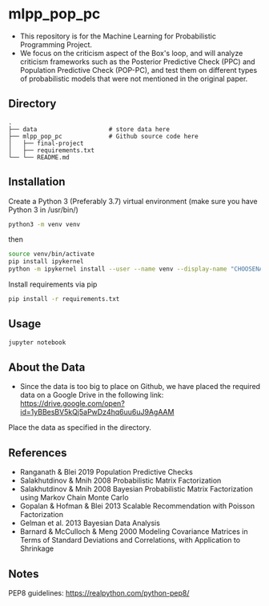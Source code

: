 # mlpp_pop_pc
- This repository is for the Machine Learning for Probabilistic Programming Project.
- We focus on the criticism aspect of the Box's loop, and will analyze criticism frameworks such as the Posterior Predictive Check (PPC) and Population Predictive Check (POP-PC), and test them on different types of probabilistic models that were not mentioned in the original paper.

## Directory
    .
    ├── data                    # store data here
    ├── mlpp_pop_pc             # Github source code here
    │   ├── final-project
    │   ├── requirements.txt
    └── └── README.md


## Installation
Create a Python 3 (Preferably 3.7) virtual environment (make sure you have Python 3 in /usr/bin/)
```bash
python3 -m venv venv
```
then
```bash
source venv/bin/activate
pip install ipykernel
python -m ipykernel install --user --name venv --display-name "CHOOSENAME"
```
Install requirements via pip
```bash
pip install -r requirements.txt
```

## Usage
```python
jupyter notebook
```

## About the Data
- Since the data is too big to place on Github, we have placed the required data on a Google Drive in the following link:
https://drive.google.com/open?id=1yBBesBV5kQj5aPwDz4hq6uu6uJ9AgAAM

Place the data as specified in the directory.

## References
- Ranganath & Blei 2019 Population Predictive Checks
- Salakhutdinov & Mnih 2008 Probabilistic Matrix Factorization
- Salakhutdinov & Mnih 2008 Bayesian Probabilistic Matrix Factorization using Markov Chain Monte Carlo
- Gopalan & Hofman & Blei 2013 Scalable Recommendation with Poisson Factorization
- Gelman et al. 2013 Bayesian Data Analysis
- Barnard & McCulloch & Meng 2000 Modeling Covariance Matrices in Terms of Standard Deviations and Correlations, with Application to Shrinkage

## Notes
PEP8 guidelines: https://realpython.com/python-pep8/
